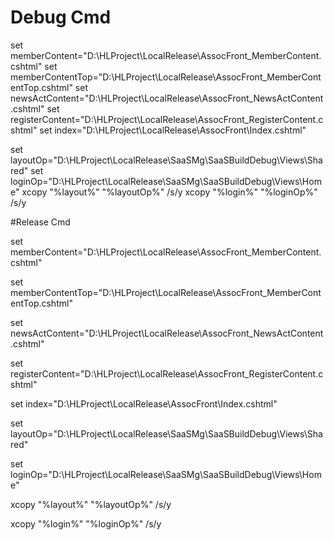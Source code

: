 # Debug Cmd

set  memberContent="D:\HLProject\LocalRelease\AssocFront\_MemberContent.cshtml"
set  memberContentTop="D:\HLProject\LocalRelease\AssocFront\_MemberContentTop.cshtml"
set  newsActContent="D:\HLProject\LocalRelease\AssocFront\_NewsActContent.cshtml"
set  registerContent="D:\HLProject\LocalRelease\AssocFront\_RegisterContent.cshtml"
set index="D:\HLProject\LocalRelease\AssocFront\Index.cshtml"

set layoutOp="D:\HLProject\LocalRelease\SaaSMg\SaaSBuildDebug\Views\Shared\"
set loginOp="D:\HLProject\LocalRelease\SaaSMg\SaaSBuildDebug\Views\Home\"
xcopy "%layout%" "%layoutOp%" \/s\/y
xcopy "%login%" "%loginOp%" \/s\/y

#Release Cmd

set memberContent="D:\HLProject\LocalRelease\AssocFront\_MemberContent.cshtml"

set memberContentTop="D:\HLProject\LocalRelease\AssocFront\_MemberContentTop.cshtml"

set newsActContent="D:\HLProject\LocalRelease\AssocFront\_NewsActContent.cshtml"

set registerContent="D:\HLProject\LocalRelease\AssocFront\_RegisterContent.cshtml"

set index="D:\HLProject\LocalRelease\AssocFront\Index.cshtml"



set layoutOp="D:\HLProject\LocalRelease\SaaSMg\SaaSBuildDebug\Views\Shared\"

set loginOp="D:\HLProject\LocalRelease\SaaSMg\SaaSBuildDebug\Views\Home\"

xcopy "%layout%" "%layoutOp%" \/s\/y

xcopy "%login%" "%loginOp%" \/s\/y

